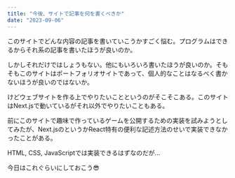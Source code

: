 ```yaml
---
title: "今後、サイトで記事を何を書くべきか"
date: "2023-09-06"
---
```


このサイトでどんな内容の記事を書いていこうかすごく悩む。プログラムはできるからそれ系の記事を書いたほうが良いのか。

しかしそれだけではしょうもない。他にもいろいろ書いたほうが良いのか。そもそもこのサイトはポートフォリオサイトであって、個人的なことはなるべく書かないほうが良いのではないか。

けどウェブサイトを作る上でやりたいことというのがそこそこある。このサイトはNext.jsで動いているがそれ以外でやりたいこともある。

前にこのサイトで趣味で作っているゲームを公開するための実装を試みようとしてみたが、Next.jsのというかReact特有の便利な記述方法のせいで実装できなかったことがある。

HTML, CSS, JavaScriptでは実装できるはずなのだが...

今日はこれぐらいにしておこう😎
